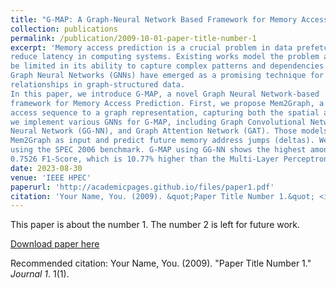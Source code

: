 ```yaml
---
title: "G-MAP: A Graph-Neural Network Based Framework for Memory Access Prediction"
collection: publications
permalink: /publication/2009-10-01-paper-title-number-1
excerpt: 'Memory access prediction is a crucial problem in data prefetchers, as it helps us improve memory performance and
reduce latency in computing systems. Existing works model the problem as a sequence prediction problem. This can
be limited in its ability to capture complex patterns and dependencies in memory access behavior. In recent years,
Graph Neural Networks (GNNs) have emerged as a promising technique for modeling and predicting complex
relationships in graph-structured data. 
In this paper, we introduce G-MAP, a novel Graph Neural Network-based
framework for Memory Access Prediction. First, we propose Mem2Graph, a novel approach mapping a memory
access sequence to a graph representation, capturing both the spatial and temporal locality in the sequence. Second,
we implement various GNNs for G-MAP, including Graph Convolutional Network (GCN), Gated Graph Sequence
Neural Network (GG-NN), and Graph Attention Network (GAT). Those models take the graph generated from
Mem2Graph as input and predict future memory address jumps (deltas). We evaluate the effectiveness of G-MAP
using the SPEC 2006 benchmark. G-MAP using GG-NN shows the highest among all models, achieving averagely
0.7526 F1-Score, which is 10.77% higher than the Multi-Layer Perceptron baseline.'
date: 2023-08-30
venue: 'IEEE HPEC'
paperurl: 'http://academicpages.github.io/files/paper1.pdf'
citation: 'Your Name, You. (2009). &quot;Paper Title Number 1.&quot; <i>Journal 1</i>. 1(1).'
---
```

This paper is about the number 1. The number 2 is left for future work.

[Download paper here](http://academicpages.github.io/files/paper1.pdf)

Recommended citation: Your Name, You. (2009). "Paper Title Number 1." <i>Journal 1</i>. 1(1).
